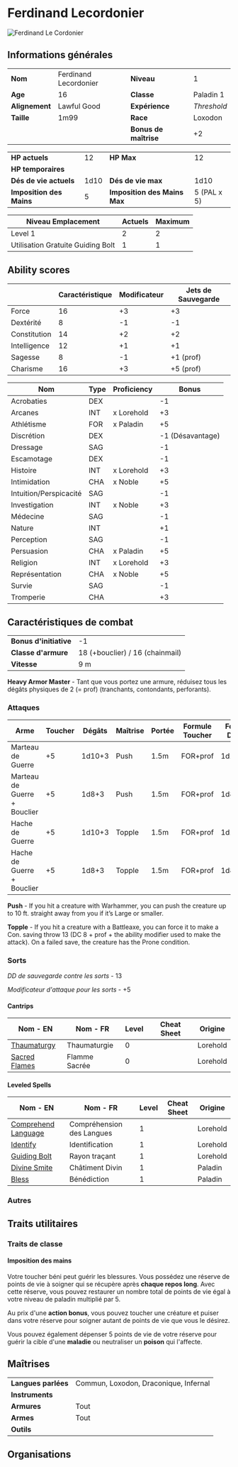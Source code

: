 # Ferdinand Lecordonier
![Ferdinand Le Cordonier](./_images/Ferdinand.png)

## Informations générales

| | | | |
|---|---|---|---|
| **Nom** | Ferdinand Lecordonier | **Niveau** | 1 |
| **Age** | 16 | **Classe** | Paladin 1 |
| **Alignement** | Lawful Good  | **Expérience** | *Threshold* |
|**Taille** | 1m99 | **Race** | Loxodon |
| |  | **Bonus de maîtrise** | +2 |

| | | | |
|---|---|---|---|
| **HP actuels** | 12 | **HP Max** | 12 |
| **HP temporaires** |  | | |
| **Dés de vie actuels** | 1d10 | **Dés de vie max** | 1d10 |
| **Imposition des Mains** | 5 | **Imposition des Mains Max** | 5 (PAL x 5) |

| Niveau Emplacement | Actuels | Maximum | 
| - | - | -|  
| Level 1 | 2 | 2| 
| Utilisation Gratuite Guiding Bolt | 1 | 1| 


## Ability scores

| |Caractéristique|Modificateur| Jets de Sauvegarde |
|-|-|-|-|
|Force|16|+3|+3|
|Dextérité|8|-1|-1|
|Constitution|14|+2|+2|
|Intelligence|12|+1|+1|
|Sagesse|8|-1|+1 (prof)|
|Charisme|16|+3|+5 (prof)| 

|Nom|Type|Proficiency|Bonus|
|-|-|-|-|
|Acrobaties|DEX||-1|
|Arcanes|INT|x Lorehold|+3|
|Athlétisme|FOR|x Paladin|+5|
|Discrétion|DEX||-1 (Désavantage)|
|Dressage|SAG||-1|
|Escamotage|DEX||-1|
|Histoire|INT|x Lorehold|+3|
|Intimidation|CHA|x Noble|+5|
|Intuition/Perspicacité|SAG||-1|
|Investigation|INT|x Noble|+3|
|Médecine|SAG||-1|
|Nature|INT||+1|
|Perception|SAG||-1|
|Persuasion|CHA|x Paladin|+5|
|Religion|INT|x Lorehold|+3|
|Représentation|CHA|x Noble|+5|
|Survie|SAG||-1|
|Tromperie|CHA||+3|

## Caractéristiques de combat
| | |
|-|-|
|**Bonus d'initiative**|-1|
|**Classe d'armure**|18 (+bouclier) / 16 (chainmail)|
|**Vitesse**|9 m|

**Heavy Armor Master** - Tant que vous portez une armure, réduisez tous les dégâts physiques de 2 (= prof) (tranchants, contondants, perforants).

### Attaques
|Arme|Toucher|Dégâts|Maîtrise|Portée|Formule Toucher|Formule Dégâts|
|-|-|-|-|-|-|-|
|Marteau de Guerre|+5|1d10+3|Push|1.5m|FOR+prof|1d10+FOR|
|Marteau de Guerre + Bouclier|+5|1d8+3|Push|1.5m|FOR+prof|1d8+FOR|
|Hache de Guerre|+5|1d10+3|Topple|1.5m|FOR+prof|1d10+FOR|
|Hache de Guerre + Bouclier|+5|1d8+3|Topple|1.5m|FOR+prof|1d8+FOR|

**Push** - If you hit a creature with Warhammer, you can push the creature up to 10 ft. straight away from you if it’s Large or smaller.

**Topple** - If you hit a creature with a Battleaxe, you can force it to make a Con. saving throw 13 (DC 8 + prof + the ability modifier used to make the attack). On a failed save, the creature has the Prone condition.

### Sorts

*DD de sauvegarde contre les sorts* - 13

*Modificateur d'attaque pour les sorts* - +5

#### Cantrips
|Nom - EN|Nom - FR|Level| Cheat Sheet | Origine |
|-|-| - |-| - |
|[Thaumaturgy](./SORTS/LEVEL0/Thaumaturgy.md)|Thaumaturgie| 0||Lorehold|
|[Sacred Flames](./SORTS/LEVEL0/SacredFlame.md)|Flamme Sacrée| 0||Lorehold|

#### Leveled Spells
|Nom - EN|Nom - FR|Level| Cheat Sheet | Origine |
|-|-| - |-| - |
|[Comprehend Language](./SORTS/LEVEL1/ComprehendLanguage.md)|Compréhension des Langues| 1||Lorehold|
|[Identify](./SORTS/LEVEL1/Identify.md)|Identification|1||Lorehold|
|[Guiding Bolt](./SORTS/LEVEL1/GuidingBolt.md)|Rayon traçant|1||Lorehold|
|[Divine Smite](./SORTS/LEVEL1/DivineSmite.md)|Châtiment Divin|1||Paladin|
|[Bless](./SORTS/LEVEL1/Bless.md)|Bénédiction|1||Paladin|

### Autres


## Traits utilitaires

### Traits de classe

#### Imposition des mains
Votre toucher béni peut guérir les blessures. Vous possédez une réserve de points de vie à soigner qui se récupère après **chaque repos long**. Avec cette réserve, vous pouvez restaurer un nombre total de points de vie égal à votre niveau de paladin multiplié par 5. 

Au prix d'une **action bonus**, vous pouvez toucher une créature et puiser dans votre réserve pour soigner autant de points de vie que vous le désirez.

Vous pouvez également dépenser 5 points de vie de votre réserve pour guérir la cible d'une **maladie** ou neutraliser un **poison** qui l'affecte. 

## Maîtrises

| | |
|-|-|
|**Langues parlées**|Commun, Loxodon, Draconique, Infernal|
|**Instruments**||
|**Armures**|Tout|
|**Armes**|Tout|
|**Outils**||

## Organisations 